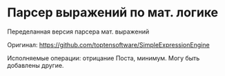# Парсер выражений по мат. логике

Переделанная версия парсера мат. выражений

Оригинал: https://github.com/toptensoftware/SimpleExpressionEngine

Исполняемые операции: отрицание Поста, минимум. Могу быть добавлены другие.
